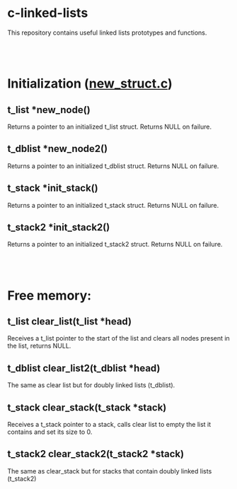 # c-linked-lists
This repository contains useful linked lists prototypes and functions.
<br><br><br><br>
# Initialization ([new_struct.c](new_struct.c))
## t_list *new_node()
Returns a pointer to an initialized t_list struct. Returns NULL on failure.
## t_dblist *new_node2()
Returns a pointer to an initialized t_dblist struct. Returns NULL on failure.
## t_stack *init_stack()
Returns a pointer to an initialized t_stack struct. Returns NULL on failure.
## t_stack2	*init_stack2()
Returns a pointer to an initialized t_stack2 struct. Returns NULL on failure.
<br><br><br><br>
# Free memory:
## t_list clear_list(t_list *head)
Receives a t_list pointer to the start of the list and clears all nodes present in the list, returns NULL.

## t_dblist clear_list2(t_dblist *head)
The same as clear list but for doubly linked lists (t_dblist).

## t_stack clear_stack(t_stack *stack)
Receives a t_stack pointer to a stack, calls clear list to empty the list it contains and set its size to 0.

## t_stack2 clear_stack2(t_stack2 *stack)
The same as clear_stack but for stacks that contain doubly linked lists (t_stack2)

